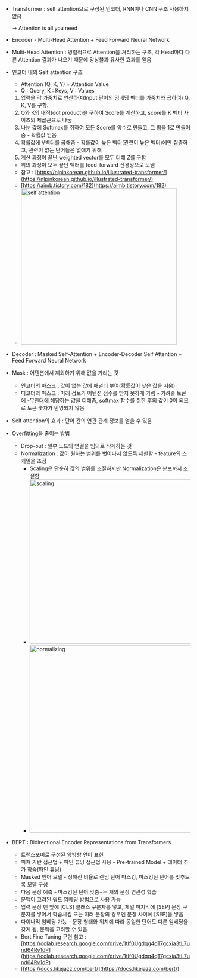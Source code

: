 - Transformer : self attention으로 구성된 인코더, RNN이나 CNN 구조 사용하지 않음

     → Attention is all you need

- Encoder - Multi-Head Attention + Feed Forward Neural Network
- Multi-Head Attention : 병렬적으로 Attention을 처리하는 구조, 각 Head마다 다른 Attention 결과가 나오기 때문에 앙상블과 유사한 효과를 얻음
- 인코더 내의 Self attention 구조
    - Attention (Q, K, Y) = Attention Value
    - Q : Query, K : Keys, V : Values
    1. 입력을 각 가중치로 연산하여(Input 단어의 임베딩 벡터를 가중치와 곱하여) Q, K, V를 구함.
    2. Q와 K의 내적(dot product)을 구하여 Score를 계산하고, score를 K 벡터 사이즈의 제곱근으로 나눔
    3. 나눈 값에 Softmax를 취하여 모든 Score를 양수로 만들고, 그 합을 1로 만들어 줌 - 확률값 얻음
    4. 확률값에 V벡터를 곱해줌 - 확률값이 높은 벡터(관련이 높은 벡터)에만 집중하고, 관련이 없는 단어들은 없애기 위해
    5. 계산 과정이 끝난 weighted vector를 모두 더해 Z를 구함
    - 위의 과정이 모두 끝난 벡터를 feed-forward 신경망으로 보냄
    - 참고 : [https://nlpinkorean.github.io/illustrated-transformer/](https://nlpinkorean.github.io/illustrated-transformer/)
    - [https://aimb.tistory.com/182](https://aimb.tistory.com/182)
    - <img width="418" alt="self attention" src="https://user-images.githubusercontent.com/63702924/134616762-4703090c-0cb8-4155-8c35-dd71c5b18b79.PNG">

- Decoder : Masked Self-Attention + Encoder-Decoder Self Attention + Feed Forward Neural Network
- Mask : 어텐션에서 제외하기 위해 값을 가리는 것
    - 인코더의 마스크 : 값이 없는 값에 패널티 부여(확률값이 낮은 값을 지움)
    - 디코더의 마스크 : 미래 정보가 어텐션 점수를 받지 못하게 가림 - 가려줄 토큰에 -무한대에 해당하는 값을 더해줌, softmax 함수를 취한 후의 값이 0이 되므로 토큰 숫자가 반영되지 않음
- Self attention의 효과 : 단어 간의 연관 관계 정보를 얻을 수 있음
- Overfitting을 줄이는 방법
    - Drop-out : 일부 노드의 연결을 임의로 삭제하는 것
    - Normalization : 값이 원하는 범위를 벗어나지 않도록 제한함 - feature의 스케일을 조정
        - Scaling은 단순히 값의 범위를 조절하지만 Normalization은 분포까지 조절함
        - <img width="441" alt="scaling" src="https://user-images.githubusercontent.com/63702924/134616771-c53df10c-6bf3-4826-ac48-4a23c3718d22.PNG">
        - <img width="502" alt="normalizing" src="https://user-images.githubusercontent.com/63702924/134616790-d89ead87-dcf6-455a-bf11-850d53402383.PNG">

- BERT : Bidirectional Encoder Representations from Transformers
    - 트랜스포머로 구성된 양방향 언어 표현
    - 피쳐 기반 접근법 + 파인 튜닝 접근법 사용 - Pre-trained Model + 데이터 추가 학습(파인 튜닝)
    - Masked 언어 모델 - 정해진 비율로 랜덤 단어 마스킹, 마스킹된 단어를 맞추도록 모델 구성
    - 다음 문장 예측 - 마스킹된 단어 맞춤+두 개의 문장 연관성 학습
    - 문맥이 고려된 워드 임베딩 방법으로 사용 가능
    - 입력 문장 맨 앞에 [CLS] 클래스 구분자를 넣고, 제일 마지막에 [SEP] 문장 구분자를 넣어서 학습시킴 또는 여러 문장의 경우엔 문장 사이에 [SEP]을 넣음
    - 다이나믹 임베딩 가능 - 문장 형태와 위치에 따라 동일한 단어도 다른 임베딩을 갖게 됨, 문맥을 고려할 수 있음
    - Bert Fine Tuning 구현 참고 : [https://colab.research.google.com/drive/1tIf0Ugdqg4qT7gcxia3tL7und64Rv1dP](https://colab.research.google.com/drive/1tIf0Ugdqg4qT7gcxia3tL7und64Rv1dP)
    - [https://docs.likejazz.com/bert/](https://docs.likejazz.com/bert/)
